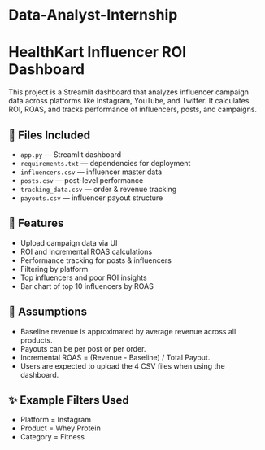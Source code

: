 # Data-Analyst-Internship
# HealthKart Influencer ROI Dashboard

This project is a Streamlit dashboard that analyzes influencer campaign data across platforms like Instagram, YouTube, and Twitter. It calculates ROI, ROAS, and tracks performance of influencers, posts, and campaigns.

## 📁 Files Included

- `app.py` — Streamlit dashboard
- `requirements.txt` — dependencies for deployment
- `influencers.csv` — influencer master data
- `posts.csv` — post-level performance
- `tracking_data.csv` — order & revenue tracking
- `payouts.csv` — influencer payout structure

## 🚀 Features

- Upload campaign data via UI
- ROI and Incremental ROAS calculations
- Performance tracking for posts & influencers
- Filtering by platform
- Top influencers and poor ROI insights
- Bar chart of top 10 influencers by ROAS


## 🧠 Assumptions

- Baseline revenue is approximated by average revenue across all products.
- Payouts can be per post or per order.
- Incremental ROAS = (Revenue - Baseline) / Total Payout.
- Users are expected to upload the 4 CSV files when using the dashboard.

## ✨ Example Filters Used

- Platform = Instagram
- Product = Whey Protein
- Category = Fitness
